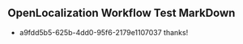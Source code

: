 ## OpenLocalization Workflow Test MarkDown
* a9fdd5b5-625b-4dd0-95f6-2179e1107037 thanks!

<!--HONumber=Jul16_HO4-->


